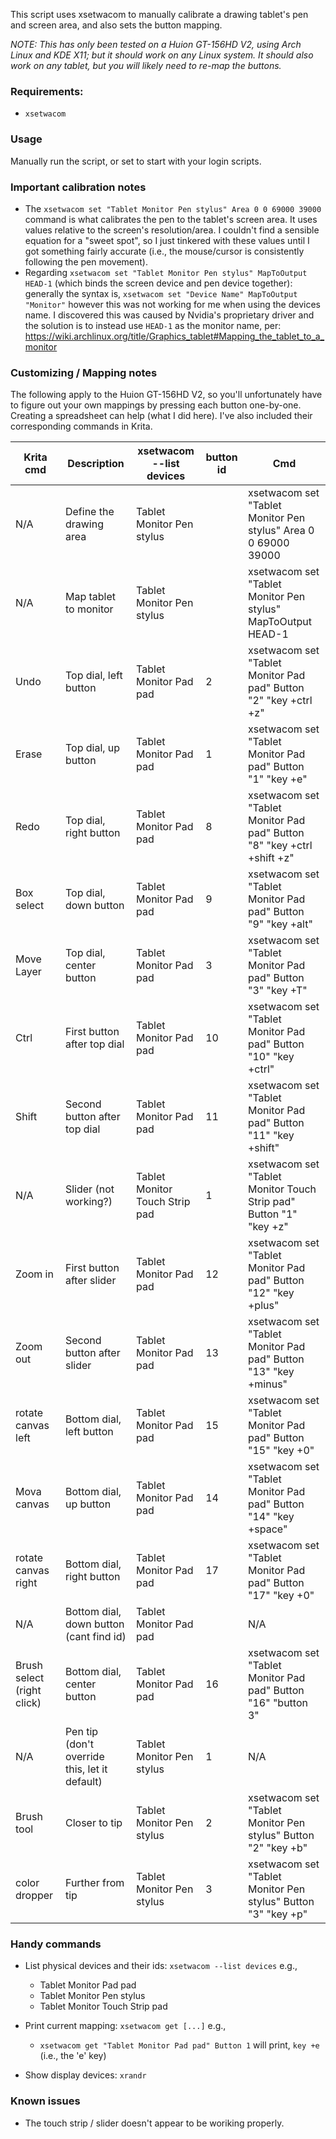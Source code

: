 This script uses xsetwacom to manually calibrate a drawing tablet's pen and screen area, and also sets the button mapping.

_NOTE: This has only been tested on a Huion GT-156HD V2, using Arch Linux and KDE X11; but it should work on any Linux system. It should also work on any tablet, but you will likely need to re-map the buttons._

### Requirements:

- `xsetwacom`

### Usage

Manually run the script, or set to start with your login scripts.

### Important calibration notes

- The `xsetwacom set "Tablet Monitor Pen stylus" Area 0 0 69000 39000` command is what calibrates the pen to the tablet's screen area. It uses values relative to the screen's resolution/area. I couldn't find a sensible equation for a "sweet spot", so I just tinkered with these values until I got something fairly accurate (i.e., the mouse/cursor is consistently following the pen movement).
- Regarding `xsetwacom set "Tablet Monitor Pen stylus" MapToOutput HEAD-1` (which binds the screen device and pen device together): generally the syntax is, `xsetwacom set "Device Name" MapToOutput "Monitor"` however this was not working for me when using the devices name. I discovered this was caused by Nvidia's proprietary driver and the solution is to instead use `HEAD-1` as the monitor name, per: https://wiki.archlinux.org/title/Graphics_tablet#Mapping_the_tablet_to_a_monitor

### Customizing / Mapping notes

The following apply to the Huion GT-156HD V2, so you'll unfortunately have to figure out your own mappings by pressing each button one-by-one. Creating a spreadsheet can help (what I did here). I've also included their corresponding commands in Krita.

| Krita cmd                  | Description                                   | xsetwacom --list devices       | button id | Cmd                                                                     |
| -------------------------- | --------------------------------------------- | ------------------------------ | --------- | ----------------------------------------------------------------------- |
| N/A                        | Define the drawing area                       | Tablet Monitor Pen stylus      |           | xsetwacom set "Tablet Monitor Pen stylus" Area 0 0 69000 39000          |
| N/A                        | Map tablet to monitor                         | Tablet Monitor Pen stylus      |           | xsetwacom set "Tablet Monitor Pen stylus" MapToOutput HEAD-1            |
| Undo                       | Top dial, left button                         | Tablet Monitor Pad pad         | 2         | xsetwacom set "Tablet Monitor Pad pad" Button "2" "key +ctrl +z"        |
| Erase                      | Top dial, up button                           | Tablet Monitor Pad pad         | 1         | xsetwacom set "Tablet Monitor Pad pad" Button "1" "key +e"              |
| Redo                       | Top dial, right button                        | Tablet Monitor Pad pad         | 8         | xsetwacom set "Tablet Monitor Pad pad" Button "8" "key +ctrl +shift +z" |
| Box select                 | Top dial, down button                         | Tablet Monitor Pad pad         | 9         | xsetwacom set "Tablet Monitor Pad pad" Button "9" "key +alt"            |
| Move Layer                 | Top dial, center button                       | Tablet Monitor Pad pad         | 3         | xsetwacom set "Tablet Monitor Pad pad" Button "3" "key +T"              |
| Ctrl                       | First button after top dial                   | Tablet Monitor Pad pad         | 10        | xsetwacom set "Tablet Monitor Pad pad" Button "10" "key +ctrl"          |
| Shift                      | Second button after top dial                  | Tablet Monitor Pad pad         | 11        | xsetwacom set "Tablet Monitor Pad pad" Button "11" "key +shift"         |
| N/A                        | Slider (not working?)                         | Tablet Monitor Touch Strip pad | 1         | xsetwacom set "Tablet Monitor Touch Strip pad" Button "1" "key +z"      |
| Zoom in                    | First button after slider                     | Tablet Monitor Pad pad         | 12        | xsetwacom set "Tablet Monitor Pad pad" Button "12" "key +plus"          |
| Zoom out                   | Second button after slider                    | Tablet Monitor Pad pad         | 13        | xsetwacom set "Tablet Monitor Pad pad" Button "13" "key +minus"         |
| rotate canvas left         | Bottom dial, left button                      | Tablet Monitor Pad pad         | 15        | xsetwacom set "Tablet Monitor Pad pad" Button "15" "key +0"             |
| Mova canvas                | Bottom dial, up button                        | Tablet Monitor Pad pad         | 14        | xsetwacom set "Tablet Monitor Pad pad" Button "14" "key +space"         |
| rotate canvas right        | Bottom dial, right button                     | Tablet Monitor Pad pad         | 17        | xsetwacom set "Tablet Monitor Pad pad" Button "17" "key +0"             |
| N/A                        | Bottom dial, down button (cant find id)       | Tablet Monitor Pad pad         |           | N/A                                                                     |
| Brush select (right click) | Bottom dial, center button                    | Tablet Monitor Pad pad         | 16        | xsetwacom set "Tablet Monitor Pad pad" Button "16" "button 3"           |
| N/A                        | Pen tip (don't override this, let it default) | Tablet Monitor Pen stylus      | 1         | N/A                                                                     |
| Brush tool                 | Closer to tip                                 | Tablet Monitor Pen stylus      | 2         | xsetwacom set "Tablet Monitor Pen stylus" Button "2" "key +b"           |
| color dropper              | Further from tip                              | Tablet Monitor Pen stylus      | 3         | xsetwacom set "Tablet Monitor Pen stylus" Button "3" "key +p"           |

### Handy commands

- List physical devices and their ids: `xsetwacom --list devices` e.g.,
    - Tablet Monitor Pad pad
    - Tablet Monitor Pen stylus				
    - Tablet Monitor Touch Strip pad				

- Print current mapping: `xsetwacom get [...]` e.g.,
    - `xsetwacom get "Tablet Monitor Pad pad" Button 1` will print, `key +e` (i.e., the 'e' key)
 
- Show display devices: `xrandr`

### Known issues

- The touch strip / slider doesn't appear to be woriking properly.
